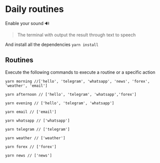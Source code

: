 # Daily routines

Enable your sound 🔊

> The terminal with output the result through text to speech

And install all the dependencies
`yarn install`

## Routines

Execute the following commands to execute a routine or a specific action

```
yarn morning //['hello', 'telegram', 'whatsapp', 'news', 'forex', 'weather', 'email']

yarn afternoon // ['hello', 'telegram', 'whatsapp','forex']

yarn evening // ['hello', 'telegram', 'whatsapp']

yarn email // ['email']

yarn whatsapp // ['whatsapp']

yarn telegram // ['telegram']

yarn weather // ['weather']

yarn forex // ['forex']

yarn news // ['news']
```
